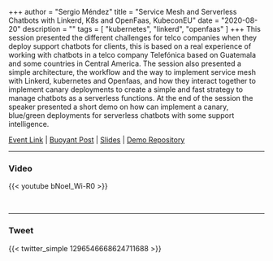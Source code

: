 +++
author = "Sergio Méndez"
title = "Service Mesh and Serverless Chatbots with Linkerd, K8s and OpenFaas, KubeconEU"
date = "2020-08-20"
description = ""
tags = [
    "kubernetes",
    "linkerd",
    "openfaas"
]
+++
This session presented the different challenges for telco companies when they deploy support chatbots for clients, this is based on a real experience of working with chatbots in a telco company Telefónica based on Guatemala and some countries in Central America.
The session also presented a simple architecture, the workflow and the way to implement service mesh with Linkerd, kubernetes and Openfaas, and how they interact together to implement canary deployments to create a simple and fast strategy to manage chatbots as a serverless functions.
At the end of the session the speaker presented a short demo on how can implement a canary, blue/green deployments for serverless chatbots with some support intelligence.

[Event Link](https://kccnceu20.sched.com/event/Zemu/service-mesh-and-serverless-chatbots-with-linkerd-k8s-and-openfaas-sergio-mendez-universidad-san-carlos-de-guatemala) | [Buoyant Post](https://buoyant.io/resources/serverless-chatbots-linked-kubernetes-opensaas/) | 
[Slides](https://b.link/kubeconeu2020-linkerd-openfaas) | 
[Demo Repository](https://github.com/sergioarmgpl/linkerd-openfaas-kubeconeu-2020)
<!--more-->
---

### Video

{{< youtube bNoeI_Wi-R0 >}}

<br>

---

### Tweet

{{< twitter_simple 1296546668624711688 >}}

<br>